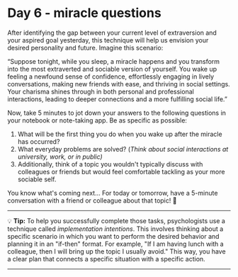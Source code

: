 # Day 6 - miracle questions

After identifying the gap between your current level of extraversion and your aspired goal yesterday, this technique will help us envision your desired personality and future. Imagine this scenario:

“Suppose tonight, while you sleep, a miracle happens and you transform into the most extraverted and sociable version of yourself. You wake up feeling a newfound sense of confidence, effortlessly engaging in lively conversations, making new friends with ease, and thriving in social settings. Your charisma shines through in both personal and professional interactions, leading to deeper connections and a more fulfilling social life.”

Now, take 5 minutes to jot down your answers to the following questions in your notebook or note-taking app. Be as specific as possible:

1. What will be the first thing you do when you wake up after the miracle has occurred?
2. What everyday problems are solved? (*Think about social interactions at university, work, or in public)*
3. Additionally, think of a topic you wouldn't typically discuss with colleagues or friends but would feel comfortable tackling as your more sociable self.

You know what's coming next… For today or tomorrow, have a 5-minute conversation with a friend or colleague about that topic! 💚

---

💡 **Tip:** To help you successfully complete those tasks, psychologists use a technique called *implementation intentions*. This involves thinking about a specific scenario in which you want to perform the desired behavior and planning it in an "if-then" format. For example, "If I am having lunch with a colleague, then I will bring up the topic I usually avoid." This way, you have a clear plan that connects a specific situation with a specific action.

---